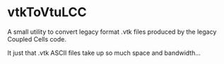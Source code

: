 # vtkToVtuLCC

A small utility to convert legacy format .vtk files produced by the legacy Coupled Cells code.

It just that .vtk ASCII files take up so much space and bandwidth...
